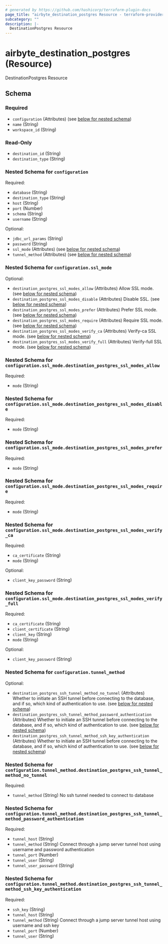 ```yaml
---
# generated by https://github.com/hashicorp/terraform-plugin-docs
page_title: "airbyte_destination_postgres Resource - terraform-provider-airbyte-new"
subcategory: ""
description: |-
  DestinationPostgres Resource
---
```


# airbyte_destination_postgres (Resource)

DestinationPostgres Resource



<!-- schema generated by tfplugindocs -->
## Schema

### Required

- `configuration` (Attributes) (see [below for nested schema](#nestedatt--configuration))
- `name` (String)
- `workspace_id` (String)

### Read-Only

- `destination_id` (String)
- `destination_type` (String)

<a id="nestedatt--configuration"></a>
### Nested Schema for `configuration`

Required:

- `database` (String)
- `destination_type` (String)
- `host` (String)
- `port` (Number)
- `schema` (String)
- `username` (String)

Optional:

- `jdbc_url_params` (String)
- `password` (String)
- `ssl_mode` (Attributes) (see [below for nested schema](#nestedatt--configuration--ssl_mode))
- `tunnel_method` (Attributes) (see [below for nested schema](#nestedatt--configuration--tunnel_method))

<a id="nestedatt--configuration--ssl_mode"></a>
### Nested Schema for `configuration.ssl_mode`

Optional:

- `destination_postgres_ssl_modes_allow` (Attributes) Allow SSL mode. (see [below for nested schema](#nestedatt--configuration--ssl_mode--destination_postgres_ssl_modes_allow))
- `destination_postgres_ssl_modes_disable` (Attributes) Disable SSL. (see [below for nested schema](#nestedatt--configuration--ssl_mode--destination_postgres_ssl_modes_disable))
- `destination_postgres_ssl_modes_prefer` (Attributes) Prefer SSL mode. (see [below for nested schema](#nestedatt--configuration--ssl_mode--destination_postgres_ssl_modes_prefer))
- `destination_postgres_ssl_modes_require` (Attributes) Require SSL mode. (see [below for nested schema](#nestedatt--configuration--ssl_mode--destination_postgres_ssl_modes_require))
- `destination_postgres_ssl_modes_verify_ca` (Attributes) Verify-ca SSL mode. (see [below for nested schema](#nestedatt--configuration--ssl_mode--destination_postgres_ssl_modes_verify_ca))
- `destination_postgres_ssl_modes_verify_full` (Attributes) Verify-full SSL mode. (see [below for nested schema](#nestedatt--configuration--ssl_mode--destination_postgres_ssl_modes_verify_full))

<a id="nestedatt--configuration--ssl_mode--destination_postgres_ssl_modes_allow"></a>
### Nested Schema for `configuration.ssl_mode.destination_postgres_ssl_modes_allow`

Required:

- `mode` (String)


<a id="nestedatt--configuration--ssl_mode--destination_postgres_ssl_modes_disable"></a>
### Nested Schema for `configuration.ssl_mode.destination_postgres_ssl_modes_disable`

Required:

- `mode` (String)


<a id="nestedatt--configuration--ssl_mode--destination_postgres_ssl_modes_prefer"></a>
### Nested Schema for `configuration.ssl_mode.destination_postgres_ssl_modes_prefer`

Required:

- `mode` (String)


<a id="nestedatt--configuration--ssl_mode--destination_postgres_ssl_modes_require"></a>
### Nested Schema for `configuration.ssl_mode.destination_postgres_ssl_modes_require`

Required:

- `mode` (String)


<a id="nestedatt--configuration--ssl_mode--destination_postgres_ssl_modes_verify_ca"></a>
### Nested Schema for `configuration.ssl_mode.destination_postgres_ssl_modes_verify_ca`

Required:

- `ca_certificate` (String)
- `mode` (String)

Optional:

- `client_key_password` (String)


<a id="nestedatt--configuration--ssl_mode--destination_postgres_ssl_modes_verify_full"></a>
### Nested Schema for `configuration.ssl_mode.destination_postgres_ssl_modes_verify_full`

Required:

- `ca_certificate` (String)
- `client_certificate` (String)
- `client_key` (String)
- `mode` (String)

Optional:

- `client_key_password` (String)



<a id="nestedatt--configuration--tunnel_method"></a>
### Nested Schema for `configuration.tunnel_method`

Optional:

- `destination_postgres_ssh_tunnel_method_no_tunnel` (Attributes) Whether to initiate an SSH tunnel before connecting to the database, and if so, which kind of authentication to use. (see [below for nested schema](#nestedatt--configuration--tunnel_method--destination_postgres_ssh_tunnel_method_no_tunnel))
- `destination_postgres_ssh_tunnel_method_password_authentication` (Attributes) Whether to initiate an SSH tunnel before connecting to the database, and if so, which kind of authentication to use. (see [below for nested schema](#nestedatt--configuration--tunnel_method--destination_postgres_ssh_tunnel_method_password_authentication))
- `destination_postgres_ssh_tunnel_method_ssh_key_authentication` (Attributes) Whether to initiate an SSH tunnel before connecting to the database, and if so, which kind of authentication to use. (see [below for nested schema](#nestedatt--configuration--tunnel_method--destination_postgres_ssh_tunnel_method_ssh_key_authentication))

<a id="nestedatt--configuration--tunnel_method--destination_postgres_ssh_tunnel_method_no_tunnel"></a>
### Nested Schema for `configuration.tunnel_method.destination_postgres_ssh_tunnel_method_no_tunnel`

Required:

- `tunnel_method` (String) No ssh tunnel needed to connect to database


<a id="nestedatt--configuration--tunnel_method--destination_postgres_ssh_tunnel_method_password_authentication"></a>
### Nested Schema for `configuration.tunnel_method.destination_postgres_ssh_tunnel_method_password_authentication`

Required:

- `tunnel_host` (String)
- `tunnel_method` (String) Connect through a jump server tunnel host using username and password authentication
- `tunnel_port` (Number)
- `tunnel_user` (String)
- `tunnel_user_password` (String)


<a id="nestedatt--configuration--tunnel_method--destination_postgres_ssh_tunnel_method_ssh_key_authentication"></a>
### Nested Schema for `configuration.tunnel_method.destination_postgres_ssh_tunnel_method_ssh_key_authentication`

Required:

- `ssh_key` (String)
- `tunnel_host` (String)
- `tunnel_method` (String) Connect through a jump server tunnel host using username and ssh key
- `tunnel_port` (Number)
- `tunnel_user` (String)


